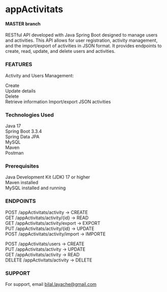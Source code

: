 # appActivitats
#### MASTER branch

RESTful API developed with Java Spring Boot designed to manage users and activities. This API allows for user registration, activity management, and the import/export of activities in JSON format. It provides endpoints to create, read, update, and delete users and activities.

### FEATURES

Activity and Users Management:  

Create  
Update details   
Delete  
Retrieve information 
Import/export JSON activities 

### Technologies Used 
Java 17  
Spring Boot 3.3.4  
Spring Data JPA  
MySQL  
Maven  
Postman  

### Prerequisites  
Java Development Kit (JDK) 17 or higher  
Maven installed  
MySQL installed and running  

### ENDPOINTS  
POST /appActivitats/activity         -> CREATE  
GET /appActivitats/activity/{id}     -> READ  
GET /appActivitats/activity/export   -> EXPORT   
PUT /appActivitats/activity/{id}     -> UPDATE  
POST /appActivitats/activity/import  -> IMPORTE  


POST /appActivitats/users            -> CREATE  
PUT /appActivitats/activity          -> UPDATE  
GET /appActivitats/activity          -> READ  
DELETE /appActivitats/activity       -> DELETE   

### SUPPORT  
For support, email bilal.layache@gmail.com  






